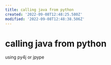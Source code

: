 ```yaml
---
title: calling java from python
created: '2022-09-08T12:48:25.580Z'
modified: '2022-09-08T12:48:38.506Z'
---
```


# calling java from python

using py4j or jpype
